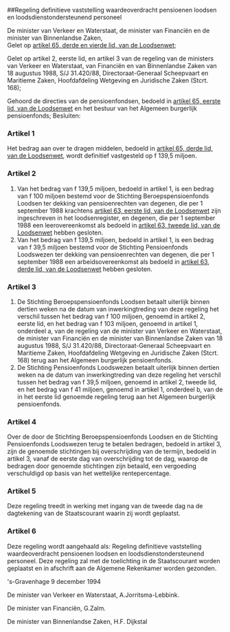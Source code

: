 <meta http-equiv='Content-Type' content='text/html; charset=utf-8' />

##Regeling definitieve vaststelling waardeoverdracht pensioenen loodsen en loodsdienstondersteunend personeel

De minister van Verkeer en Waterstaat, de minister van Financiën en de minister van Binnenlandse Zaken,  
Gelet op [artikel 65, derde en vierde lid, van de Loodsenwet](../../../../../../../../../../wet/loodsenwet/BWBR0004365/README.md);

Gelet op artikel 2, eerste lid, en artikel 3 van de regeling van de ministers van Verkeer en Waterstaat, van Financiën en van Binnenlandse Zaken van 18 augustus 1988, S/J 31.420/88, Directoraat-Generaal Scheepvaart en Maritieme Zaken, Hoofdafdeling Wetgeving en Juridische Zaken (Stcrt. 168);

Gehoord de directies van de pensioenfondsen, bedoeld in [artikel 65, eerste lid, van de Loodsenwet](../../../../../../../../../../wet/loodsenwet/BWBR0004365/README.md) en het bestuur van het Algemeen burgerlijk pensioenfonds;
Besluiten:    

### Artikel  1  

Het bedrag aan over te dragen middelen, bedoeld in [artikel 65, derde lid, van de Loodsenwet](../../../../../../../../../../wet/loodsenwet/BWBR0004365/README.md), wordt definitief vastgesteld op f 139,5 miljoen. 

### Artikel  2  

1.  Van het bedrag van f 139,5 miljoen, bedoeld in artikel 1, is een bedrag van f 100 miljoen bestemd voor de Stichting Beroepspensioenfonds Loodsen ter dekking van pensioenrechten van degenen, die per 1 september 1988 krachtens [artikel 63, eerste lid, van de Loodsenwet](../../../../../../../../../../wet/loodsenwet/BWBR0004365/README.md) zijn ingeschreven in het loodsenregister, en degenen, die per 1 september 1988 een leerovereenkomst als bedoeld in [artikel 63, tweede lid, van de Loodsenwet](../../../../../../../../../../wet/loodsenwet/BWBR0004365/README.md) hebben gesloten.   
2.  Van het bedrag van f 139,5 miljoen, bedoeld in artikel 1, is een bedrag van f 39,5 miljoen bestemd voor de Stichting Pensioenfonds Loodswezen ter dekking van pensioenrechten van degenen, die per 1 september 1988 een arbeidsovereenkomst als bedoeld in [artikel 63, derde lid, van de Loodsenwet](../../../../../../../../../../wet/loodsenwet/BWBR0004365/README.md) hebben gesloten.  

### Artikel  3  

1.  De Stichting Beroepspensioenfonds Loodsen betaalt uiterlijk binnen dertien weken na de datum van inwerkingtreding van deze regeling het verschil tussen het bedrag van f 100 miljoen, genoemd in artikel 2, eerste lid, en het bedrag van f 103 miljoen, genoemd in artikel 1, onderdeel a, van de regeling van de minister van Verkeer en Waterstaat, de minister van Financiën en de minister van Binnenlandse Zaken van 18 augustus 1988, S/J 31.420/88, Directoraat-Generaal Scheepvaart en Maritieme Zaken, Hoofdafdeling Wetgeving en Juridische Zaken (Stcrt. 168) terug aan het Algemeen burgerlijk pensioenfonds.   
2.  De Stichting Pensioenfonds Loodswezen betaalt uiterlijk binnen dertien weken na de datum van inwerkingtreding van deze regeling het verschil tussen het bedrag van f 39,5 miljoen, genoemd in artikel 2, tweede lid, en het bedrag van f 41 miljoen, genoemd in artikel 1, onderdeel b, van de in het eerste lid genoemde regeling terug aan het Algemeen burgerlijk pensioenfonds.  

### Artikel  4  

Over de door de Stichting Beroepspensioenfonds Loodsen en de Stichting Pensioenfonds Loodswezen terug te betalen bedragen, bedoeld in artikel 3, zijn de genoemde stichtingen bij overschrijding van de termijn, bedoeld in artikel 3, vanaf de eerste dag van overschrijding tot de dag, waarop de bedragen door genoemde stichtingen zijn betaald, een vergoeding verschuldigd op basis van het wettelijke rentepercentage. 

### Artikel  5  

Deze regeling treedt in werking met ingang van de tweede dag na de dagtekening van de Staatscourant waarin zij wordt geplaatst. 

### Artikel  6  

Deze regeling wordt aangehaald als: Regeling definitieve vaststelling waardeoverdracht pensioenen loodsen en loodsdienstondersteunend personeel. Deze regeling zal met de toelichting in de Staatscourant worden geplaatst en in afschrift aan de Algemene Rekenkamer worden gezonden. 

's-Gravenhage 
9 december 1994    

De 
minister van Verkeer en Waterstaat, 
A.Jorritsma-Lebbink.  

De 
minister van Financiën,
G.Zalm.

De 
minister van Binnenlandse Zaken,
H.F. Dijkstal    
